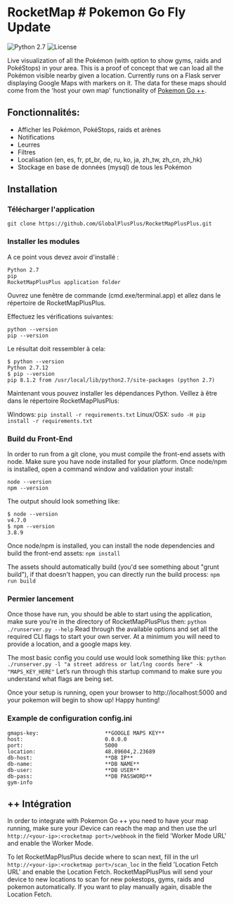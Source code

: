 
# RocketMap # Pokemon Go Fly Update

![Python 2.7](https://img.shields.io/badge/python-2.7-blue.svg) ![License](https://img.shields.io/github/license/RocketMap/RocketMap.svg) 

Live visualization of all the Pokémon (with option to show gyms, raids and PokéStops) in your area. This is a proof of concept that we can load all the Pokémon visible nearby given a location. Currently runs on a Flask server displaying Google Maps with markers on it. The data for these maps should come from the 'host your own map' functionality of [Pokemon Go ++](https://www.globalplusplus.com).

## Fonctionnalités:

* Afficher les Pokémon, PokéStops, raids et arènes
* Notifications
* Leurres
* Filtres
* Localisation (en, es, fr, pt_br, de, ru, ko, ja, zh_tw, zh_cn, zh_hk)
* Stockage en base de données (mysql) de tous les Pokémon

## Installation

### Télécharger l'application

`git clone https://github.com/GlobalPlusPlus/RocketMapPlusPlus.git`

### Installer les modules

A ce point vous devez avoir d'installé :
```
Python 2.7
pip
RocketMapPlusPlus application folder
```

Ouvrez une fenêtre de commande (cmd.exe/terminal.app) et allez dans le répertoire de RocketMapPlusPlus.

Effectuez les vérifications suivantes:
```
python --version
pip --version
```
Le résultat doit ressembler à cela:
```
$ python --version
Python 2.7.12
$ pip --version
pip 8.1.2 from /usr/local/lib/python2.7/site-packages (python 2.7)
```
Maintenant vous pouvez installer les dépendances Python. Veillez à être dans le répertoire RocketMapPlusPlus:

Windows:
`pip install -r requirements.txt`
Linux/OSX:
`sudo -H pip install -r requirements.txt`

### Build du Front-End

In order to run from a git clone, you must compile the front-end assets with node. Make sure you have node installed for your platform.
Once node/npm is installed, open a command window and validation your install:
```
node --version
npm --version
```
The output should look something like:
```
$ node --version
v4.7.0
$ npm --version
3.8.9
```
Once node/npm is installed, you can install the node dependencies and build the front-end assets:
`npm install`

The assets should automatically build (you'd see something about "grunt build"), if that doesn't happen, you can directly run the build process:
`npm run build`

### Permier lancement

Once those have run, you should be able to start using the application, make sure you’re in the directory of RocketMapPlusPlus then:
`python ./runserver.py --help`
Read through the available options and set all the required CLI flags to start your own server. At a minimum you will need to provide a location, and a google maps key.

The most basic config you could use would look something like this:
`python ./runserver.py -l "a street address or lat/lng coords here" -k "MAPS_KEY_HERE"`
Let’s run through this startup command to make sure you understand what flags are being set.

Once your setup is running, open your browser to http://localhost:5000 and your pokemon will begin to show up! Happy hunting!

### Example de configuration config.ini

```
gmaps-key:                     **GOOGLE MAPS KEY**
host:                          0.0.0.0
port:                          5000
location:                      48.89604,2.23689
db-host:                       **DB IP**
db-name:                       **DB NAME**
db-user:                       **DB USER**
db-pass:                       **DB PASSWORD**
gym-info
```

## ++ Intégration

In order to integrate with Pokemon Go ++ you need to have your map running, make sure your iDevice can reach the map and then use the url `http://<your-ip>:<rocketmap port>/webhook` in the field 'Worker Mode URL' and enable the Worker Mode.

To let RocketMapPlusPlus decide where to scan next, fill in the url `http://<your-ip>:<rocketmap port>/scan_loc` in the field 'Location Fetch URL' and enable the Location Fetch. RocketMapPlusPlus will send your device to new locations to scan for new pokestops, gyms, raids and pokemon automatically. If you want to play manually again, disable the Location Fetch.
